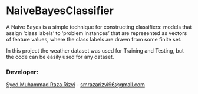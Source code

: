# NaiveBayesClassifier

A Naive Bayes is a simple technique for constructing classifiers: models that assign ‘class labels’ to ‘problem instances’ that are represented as vectors of feature values, where the class labels are drawn from some finite set.

In this project the weather dataset was used for Training and Testing, but the code can be easily used for any dataset.

### Developer:

[Syed Muhammad Raza Rizvi](https://github.com/SMRazaRizvi96) - smrazarizvi96@gmail.com
